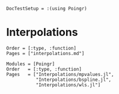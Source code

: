 ```@meta
DocTestSetup = :(using Poingr)
```

# Interpolations

```@index
Order = [:type, :function]
Pages = ["interpolations.md"]
```

```@autodocs
Modules = [Poingr]
Order   = [:type, :function]
Pages   = ["Interpolations/mpvalues.jl",
           "Interpolations/bspline.jl",
           "Interpolations/wls.jl"]
```
